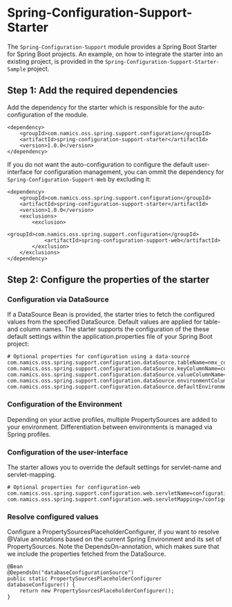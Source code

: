 # Spring-Configuration-Support-Starter

The `Spring-Configuration-Support` module provides a Spring Boot Starter for Spring Boot projects.
An example, on how to integrate the starter into an existing project, is provided in the `Spring-Configuration-Support-Starter-Sample` project.

## Step 1: Add the required dependencies

Add the dependency for the starter which is responsible for the auto-configuration of the module.

    <dependency>
		<groupId>com.namics.oss.spring.support.configuration</groupId>
		<artifactId>spring-configuration-support-starter</artifactId>
		<version>1.0.0</version>
	</dependency>

If you do not want the auto-configuration to configure the default user-interface for configuration management, you can ommit the dependency for `Spring-Configuration-Support-Web` by excluding it:

    <dependency>
		<groupId>com.namics.oss.spring.support.configuration</groupId>
		<artifactId>spring-configuration-support-starter</artifactId>
		<version>1.0.0</version>
		<exclusions>
			<exclusion>
				<groupId>com.namics.oss.spring.support.configuration</groupId>
				<artifactId>spring-configuration-support-web</artifactId>
			</exclusion>
		</exclusions>
	</dependency>

## Step 2: Configure the properties of the starter

### Configuration via DataSource

If a DataSource Bean is provided, the starter tries to fetch the configured values from the specified DataSource.
Default values are applied for table- and column names.
The starter supports the configuration of the these default settings within the application.properties file of your Spring Boot project:

    # Optional properties for configuration using a data-source
    com.namics.oss.spring.support.configuration.dataSource.tableName=nmx_configuration
    com.namics.oss.spring.support.configuration.dataSource.keyColumnName=configuration_key
    com.namics.oss.spring.support.configuration.dataSource.valueColumnName=configuration_value
    com.namics.oss.spring.support.configuration.dataSource.environmentColumnName=configuration_env
    com.namics.oss.spring.support.configuration.dataSource.defaultEnvironment=DEV

### Configuration of the Environment
Depending on your active profiles, multiple PropertySources are added to your environment. Differentiation between environments is managed via Spring profiles.

### Configuration of the user-interface
The starter allows you to override the default settings for servlet-name and servlet-mapping.

    # Optional properties for configuration-web
    com.namics.oss.spring.support.configuration.web.servletName=configurationServlet
    com.namics.oss.spring.support.configuration.web.servletMapping=/configuration/*

### Resolve configured values

Configure a PropertySourcesPlaceholderConfigurer, if you want to resolve @Value annotations based on the current Spring Environment and its set of PropertySources.
Note the DependsOn-annotation, which makes sure that we include the properties fetched from the DataSource.

    @Bean
	@DependsOn("databaseConfigurationSource")
	public static PropertySourcesPlaceholderConfigurer databaseConfigurer() {
		return new PropertySourcesPlaceholderConfigurer();
	}
